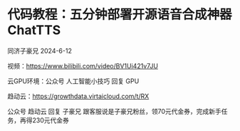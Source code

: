 # 代码教程：五分钟部署开源语音合成神器ChatTTS

同济子豪兄 2024-6-12

视频：https://www.bilibili.com/video/BV1Ui421v7JU

云GPU环境：公众号 人工智能小技巧 回复 GPU

趋动云：https://growthdata.virtaicloud.com/t/RX

公众号 趋动云 回复 子豪兄 跟客服说是子豪兄粉丝，领70元代金券，完成新手任务，再得230元代金券
